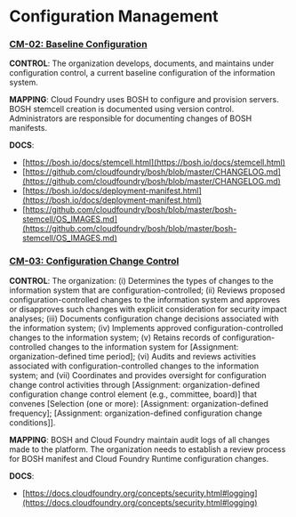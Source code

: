 # Configuration Management


<a name="cm-02"></a>
### [CM-02: Baseline Configuration](https://web.nvd.nist.gov/view/800-53/Rev4/control?controlName=CM-2)

**CONTROL**: The organization develops, documents, and maintains under configuration control, a current baseline configuration of the information system.

**MAPPING**: Cloud Foundry uses BOSH to configure and provision servers. BOSH stemcell creation is documented using version control. Administrators are responsible for documenting changes of BOSH manifests.

**DOCS**:
* [https://bosh.io/docs/stemcell.html](https://bosh.io/docs/stemcell.html)
* [https://github.com/cloudfoundry/bosh/blob/master/CHANGELOG.md](https://github.com/cloudfoundry/bosh/blob/master/CHANGELOG.md)
* [https://bosh.io/docs/deployment-manifest.html](https://bosh.io/docs/deployment-manifest.html)
* [https://github.com/cloudfoundry/bosh/blob/master/bosh-stemcell/OS_IMAGES.md](https://github.com/cloudfoundry/bosh/blob/master/bosh-stemcell/OS_IMAGES.md)


<a name="cm-03"></a>
### [CM-03: Configuration Change Control](https://web.nvd.nist.gov/view/800-53/Rev4/control?controlName=CM-3)

**CONTROL**: The organization:
(i) Determines the types of changes to the information system that are configuration-controlled;
(ii) Reviews proposed configuration-controlled changes to the information system and approves or disapproves such changes with explicit consideration for security impact analyses;
(iii) Documents configuration change decisions associated with the information system;
(iv) Implements approved configuration-controlled changes to the information system;
(v) Retains records of configuration-controlled changes to the information system for [Assignment: organization-defined time period];
(vi) Audits and reviews activities associated with configuration-controlled changes to the information system; and
(vii) Coordinates and provides oversight for configuration change control activities through [Assignment: organization-defined configuration change control element (e.g., committee, board)] that convenes [Selection (one or more): [Assignment: organization-defined frequency]; [Assignment: organization-defined configuration change conditions]].

**MAPPING**: BOSH and Cloud Foundry maintain audit logs of all changes made to the platform. The organization needs to establish a review process for BOSH manifest and Cloud Foundry Runtime configuration changes.

**DOCS**:
* [https://docs.cloudfoundry.org/concepts/security.html#logging](https://docs.cloudfoundry.org/concepts/security.html#logging)
